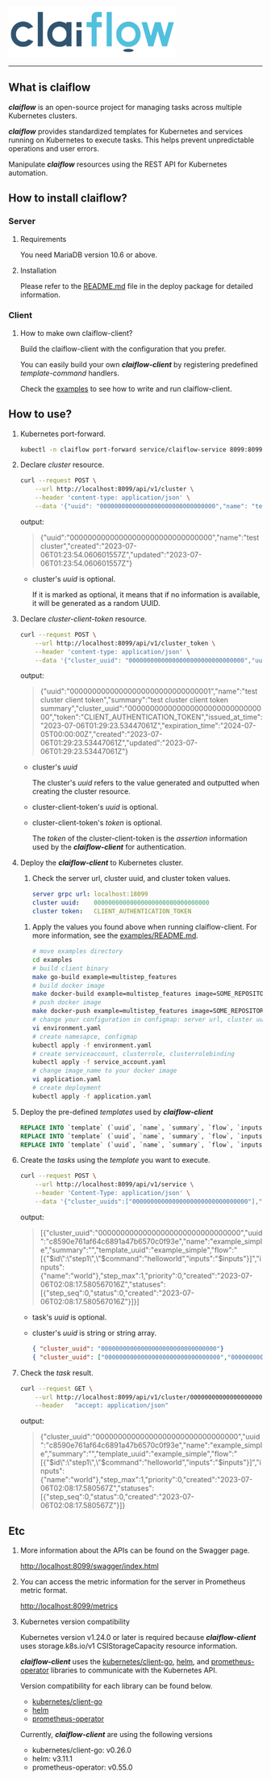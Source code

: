 <img src='assets/claiflow_logo.png' alt='logo' height='100'>

---

## What is claiflow

<!-- ***claiflow***는 다중 Kubernetes 클러스터에서 작업을 관리하기 위한 오픈소스 프로젝트입니다. -->
***claiflow*** is an open-source project for managing tasks across multiple Kubernetes clusters.
<!-- ***claiflow***는 Kubernetes 및 Kubernetes에서 동작중인 서비스에 표준화된 템플릿을 제공하여, 작업을 실행 하게 하여,
예측 가능한 운영과 사용자-에러의 가능성을 방지할 수 있습니다.  -->
***claiflow*** provides standardized templates for Kubernetes and services running on Kubernetes to execute tasks. This helps prevent unpredictable operations and user errors.
<!-- Kubernetes를 자동화 하기 위해서, REST API를 이용하여 ***claiflow*** 리소스를 조작하세요. -->
Manipulate ***claiflow*** resources using the REST API for Kubernetes automation.

## How to install claiflow?

### Server

1. Requirements
    <!-- 10.6 이상의 MariaDB가 필요합니다. -->
    You need MariaDB version 10.6 or above.

1. Installation
    <!-- 자세한 정보는 deploy 패키지의 README.md 파일을 확인 하세요. -->
    Please refer to the [README.md](deploy/README.md) file in the deploy package for detailed information.

### Client

1. How to make own claiflow-client?

    <!-- 사용자가 윈하는 구성의 ***claiflow-client***를 빌드 하세요. -->
    Build the claiflow-client with the configuration that you prefer.
    <!-- 미리 구성된 템플릿-명령 핸들러를 등록하여, 손쉽게 자신만의 ***claiflow-client***을 빌드할 수 있습니다. -->
    You can easily build your own ***claiflow-client*** by registering predefined *template-command* handlers.

    <!-- Examples를 통해 ***claiflow-client***의 작성법과 실행법을 확인하세요. -->
    Check the [examples](examples) to see how to write and run claiflow-client.

## How to use?

1. Kubernetes port-forward.
    <!-- curl command for create cluster resource -->
    ```sh
    kubectl -n claiflow port-forward service/claiflow-service 8099:8099
    ```

1. Declare *cluster* resource.
    <!-- curl command for create cluster resource -->
    ```sh
    curl --request POST \
        --url http://localhost:8099/api/v1/cluster \
        --header 'content-type: application/json' \
        --data '{"uuid": "00000000000000000000000000000000","name": "test cluster"}'
    ```

    output:
    > {"uuid":"00000000000000000000000000000000","name":"test cluster","created":"2023-07-06T01:23:54.060601557Z","updated":"2023-07-06T01:23:54.060601557Z"}

    - cluster's *uuid* is optional.

        If it is marked as optional, it means that if no information is available, it will be generated as a random UUID.

1. Declare *cluster-client-token* resource.
    <!-- curl command for create cluster-client-token resource -->
    ```sh
    curl --request POST \
        --url http://localhost:8099/api/v1/cluster_token \
        --header 'content-type: application/json' \
        --data '{"cluster_uuid": "00000000000000000000000000000000","uuid": "00000000000000000000000000000001","name": "test cluster client token","summary": "test cluster client token summary","token": "CLIENT_AUTHENTICATION_TOKEN"}'
    ```

    output:
    > {"uuid":"00000000000000000000000000000001","name":"test cluster client token","summary":"test cluster client token summary","cluster_uuid":"00000000000000000000000000000000","token":"CLIENT_AUTHENTICATION_TOKEN","issued_at_time":"2023-07-06T01:29:23.53447061Z","expiration_time":"2024-07-05T00:00:00Z","created":"2023-07-06T01:29:23.53447061Z","updated":"2023-07-06T01:29:23.53447061Z"}

    - cluster's *uuid*

        The cluster's *uuid* refers to the value generated and outputted when creating the cluster resource.

    - cluster-client-token's *uuid* is optional.

    - cluster-client-token's *token* is optional.

        The *token* of the cluster-client-token is the *assertion* information used by the ***claiflow-client*** for authentication.

1. Deploy the ***claiflow-client*** to Kubernetes cluster.

    <!-- server url, cluster uuid, cluster token 값을 확인하세요. -->
    1. Check the server url, cluster uuid, and cluster token values.

        ```yaml
        server grpc url: localhost:18099
        cluster uuid:    00000000000000000000000000000000
        cluster token:   CLIENT_AUTHENTICATION_TOKEN
        ```
    <!-- 위에서 확인한 값들을 ***claiflow-client*** 실행 시 적용해 주세요. 자세한 사항은 [examples/README.md](examples/README.md) 파일을 통해 확인하세요. -->
    1. Apply the values you found above when running claiflow-client. For more information, see the [examples/README.md](examples/README.md).

        ```sh
        # move examples directory
        cd examples
        # build client binary
        make go-build example=multistep_features
        # build docker image
        make docker-build example=multistep_features image=SOME_REPOSITORY_URL
        # push docker image
        make docker-push example=multistep_features image=SOME_REPOSITORY_URL
        # change your configuration in configmap: server url, cluster uuid, cluster token
        vi environment.yaml
        # create namesapce, configmap
        kubectl apply -f environment.yaml 
        # create serviceaccount, clusterrole, clusterrolebinding
        kubectl apply -f service_account.yaml
        # change image_name to your docker image
        vi application.yaml 
        # create deployment
        kubectl apply -f application.yaml
        ```

1. Deploy the pre-defined *templates* used by ***claiflow-client***
    <!-- sql command for create pre-defined templates -->
    ```sql
    REPLACE INTO `template` (`uuid`, `name`, `summary`, `flow`, `inputs`, `origin`, `created`) VALUES ('example_simple', 'example_simple', '', '[{"$id":"step1","$command":"helloworld","inputs":"$inputs"}]', '{}', 'userdefined', NOW());
    REPLACE INTO `template` (`uuid`, `name`, `summary`, `flow`, `inputs`, `origin`, `created`) VALUES ('example_iter', 'example_iter', '', '[{"$id":"step1","$range":"$inputs.x_list","$steps":[{"$id":"step2","$command":"math_pow","inputs":{"x":"$step1.val","y":2}}]}]', '{}', 'userdefined', NOW());
    REPLACE INTO `template` (`uuid`, `name`, `summary`, `flow`, `inputs`, `origin`, `created`) VALUES ('example_pass_val', 'example_pass_val', '', '[{"$id":"step1","$command":"swap_command","inputs":{"param1":"$inputs.input1","param2":"$inputs.input2"}},{"$id":"step2","$command":"swap_command","inputs":{"param1":"$step1.outputs.value1","param2":"$step1.outputs.value2"}}]', '{}', 'userdefined', NOW());
    ```

1. Create the *tasks* using the *template* you want to execute.
    <!-- curl command for create service resource -->
    ```sh
    curl --request POST \
        --url http://localhost:8099/api/v1/service \
        --header 'Content-Type: application/json' \
        --data '{"cluster_uuids":["00000000000000000000000000000000"],"uuid":"c8590e761af64c6891a47b6570c0f93e","name":"example_simple","template_uuid":"example_simple","inputs":{"name":"world"}}'
    ```

    output:
    > [{"cluster_uuid":"00000000000000000000000000000000","uuid":"c8590e761af64c6891a47b6570c0f93e","name":"example_simple","summary":"","template_uuid":"example_simple","flow":"[{\"$id\":\"step1\",\"$command\":\"helloworld\",\"inputs\":\"$inputs\"}]","inputs":{"name":"world"},"step_max":1,"priority":0,"created":"2023-07-06T02:08:17.580567016Z","statuses":[{"step_seq":0,"status":0,"created":"2023-07-06T02:08:17.580567016Z"}]}]

    - task's *uuid* is optional.

    - cluster's *uuid* is string or string array.

        ```json
        { "cluster_uuid": "00000000000000000000000000000000"}
        { "cluster_uuid": ["00000000000000000000000000000000","00000000000000000000000000000001"]}
        ```

1. Check the *task* result.
    <!-- curl command for get task resource -->
    ```sh
    curl --request GET \
        --url http://localhost:8099/api/v1/cluster/00000000000000000000000000000000/service/c8590e761af64c6891a47b6570c0f93e \
        --header   "accept: application/json"
    ```

    output:
    > {"cluster_uuid":"00000000000000000000000000000000","uuid":"c8590e761af64c6891a47b6570c0f93e","name":"example_simple","summary":"","template_uuid":"example_simple","flow":"[{\"$id\":\"step1\",\"$command\":\"helloworld\",\"inputs\":\"$inputs\"}]","inputs":{"name":"world"},"step_max":1,"priority":0,"created":"2023-07-06T02:08:17.580567Z","statuses":[{"step_seq":0,"status":0,"created":"2023-07-06T02:08:17.580567Z"}]}

## Etc

1. More information about the APIs can be found on the Swagger page.

    [http://localhost:8099/swagger/index.html](http://localhost:8099/swagger/index.html)

1. You can access the metric information for the server in Prometheus metric format.

    [http://localhost:8099/metrics](http://localhost:8099/metrics)

1. Kubernetes version compatibility

    <!-- claiflow-client는 storage.k8s.io/v1 CSIStorageCapacity 리소스 정보를 사용하기 때문에 Kubernetes 버전 v1.24.0 이상이 필요합니다. -->
    Kubernetes version v1.24.0 or later is required because ***claiflow-client*** uses storage.k8s.io/v1 CSIStorageCapacity resource information.

    <!-- claiflow 클라이언트는 [kubernetes](https://github.com/kubernetes/client-go), [helm](https://github.com/helm/helm), [prometheus-operator](https://github.com/prometheus-operator/prometheus-operator) 라이브러리를 사용하여 Kubernetes API와 통신합니다. -->
    ***claiflow-client*** uses the [kubernetes/client-go](https://github.com/kubernetes/client-go), [helm](https://github.com/helm/helm), and [prometheus-operator](https://github.com/prometheus-operator/prometheus-operator) libraries to communicate with the Kubernetes API.

    <!-- 각 라이브러리들의 버전 호환성은 아래에서 찾을 수 있습니다. -->
    Version compatibility for each library can be found below.
    - [kubernetes/client-go](https://github.com/kubernetes/client-go#compatibility-matrix)
    - [helm](https://helm.sh/docs/topics/version_skew/)
    - [prometheus-operator](https://github.com/prometheus-operator/prometheus-operator/blob/main/Documentation/compatibility.md)

    <!-- 현재 클라이언트는 다음 버전들을 사용하고 있습니다. -->
    Currently, ***claiflow-client*** are using the following versions
    - kubernetes/client-go: v0.26.0
    - helm: v3.11.1
    - prometheus-operator: v0.55.0
